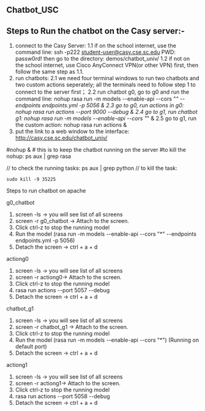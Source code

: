 ## Chatbot_USC

## Steps to Run the chatbot on the Casy server:- 
1. connect to the Casy Server: 
   1.1 if on the school internet, use the command line:
         ssh -p222 student-user@casy.cse.sc.edu 
         PWD: passw0rd!
         then go to the directory: demos/chatbot_univ/
   1.2 if not on the school internet, use Cisco AnyConnect VPN(or other VPN) first, then follow the same step as 1.1. 
2. run chatbots:
    2.1 we need four terminal windows to run two chatbots and two custom actions seperately; all the terminals need to follow step 1 to connect to the server first；
    2.2 run chatbot g0, go to g0 and run the command line: 
          nohup rasa run -m models --enable-api --cors "*" --endpoints endpoints.yml -p 5056 &
    2.3 go to g0, run actions in g0:
          nohup rasa run actions --port 9000 --debug &
    2.4 go to g1, run chatbot g1:
          nohup rasa run -m models --enable-api --cors "*" &
    2.5 go to g1, run the custom action:
          nohup rasa run actions &
3. put the link to a web window to the interface:
    http://casy.cse.sc.edu/chatbot_univ/
    
    
        
#nohup   &      # this is to keep the chatbot running on the server
#to kill the nohup: ps aux | grep rasa

// to check the running tasks:
    ps aux | grep python
//  to kill the task:

    sudo kill -9 35225

Steps to run chatbot on apache

g0_chatbot
1. screen -ls -> you will see list of all screens
2. screen -r g0_chatbot -> Attach to the screen.
3. Click ctrl-z to stop the running model
4. Run the model (rasa run -m models --enable-api --cors "*" --endpoints endpoints.yml -p 5056)
4. Detach the screen -> ctrl + a + d

actiong0
1. screen -ls -> you will see list of all screens
2. screen -r actiong0-> Attach to the screen.
3. Click ctrl-z to stop the running model
4. rasa run actions --port 5057 --debug
4. Detach the screen -> ctrl + a + d

chatbot_g1
1. screen -ls -> you will see list of all screens
2. screen -r chatbot_g1 -> Attach to the screen.
3. Click ctrl-z to stop the running model
4. Run the model (rasa run -m models --enable-api --cors "*") (Running on default port)
5. Detach the screen -> ctrl + a + d



actiong1
1. screen -ls -> you will see list of all screens
2. screen -r actiong1-> Attach to the screen.
3. Click ctrl-z to stop the running model
4. rasa run actions --port 5058 --debug
4. Detach the screen -> ctrl + a + d



